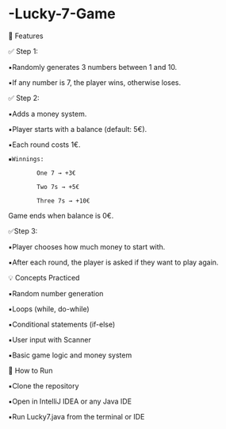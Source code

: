 # -Lucky-7-Game

🔹 Features

✅ Step 1:

▪️Randomly generates 3 numbers between 1 and 10.

▪️If any number is 7, the player wins, otherwise loses.	

✅ Step 2:

▪️Adds a money system.

▪️Player starts with a balance (default: 5€).

▪️Each round costs 1€.

	▪️Winnings:

			One 7 → +3€

			Two 7s → +5€

			Three 7s → +10€

Game ends when balance is 0€.

✅Step 3:

▪️Player chooses how much money to start with.

▪️After each round, the player is asked if they want to play again.

💡 Concepts Practiced

▪️Random number generation

▪️Loops (while, do-while)

▪️Conditional statements (if-else)

▪️User input with Scanner

▪️Basic game logic and money system


🚀 How to Run

▪️Clone the repository

▪️Open in IntelliJ IDEA or any Java IDE

▪️Run Lucky7.java from the terminal or IDE

